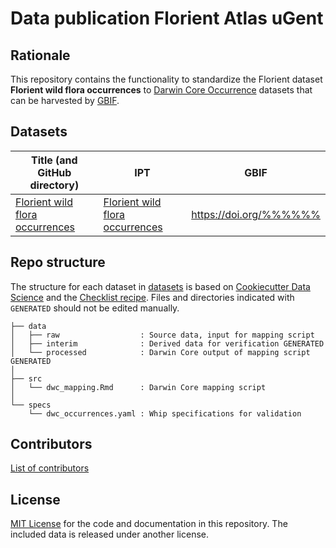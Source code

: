# Data publication Florient Atlas uGent

## Rationale

This repository contains the functionality to standardize the Florient dataset **Florient wild flora occurrences** to [Darwin Core Occurrence](https://www.gbif.org/dataset-classes) datasets that can be harvested by [GBIF](http://www.gbif.org). 

## Datasets

Title (and GitHub directory) | IPT | GBIF
--- | --- | --- 
[Florient wild flora occurrences](datasets/florient) | [Florient wild flora occurrences](https://ipt.biodiversity.be/resource?r=%%%%%%%%) | <https://doi.org/%%%%%%> |


## Repo structure

The structure for each dataset in [datasets](datasets) is based on [Cookiecutter Data Science](http://drivendata.github.io/cookiecutter-data-science/) and the [Checklist recipe](https://github.com/trias-project/checklist-recipe). Files and directories indicated with `GENERATED` should not be edited manually.

```
├── data
│   ├── raw                  : Source data, input for mapping script
│   ├── interim              : Derived data for verification GENERATED
│   └── processed            : Darwin Core output of mapping script GENERATED
│
├── src
│   └── dwc_mapping.Rmd      : Darwin Core mapping script
│
└── specs
    └── dwc_occurrences.yaml : Whip specifications for validation
```

## Contributors

[List of contributors](*******)

## License

[MIT License](LICENSE) for the code and documentation in this repository. The included data is released under another license.
